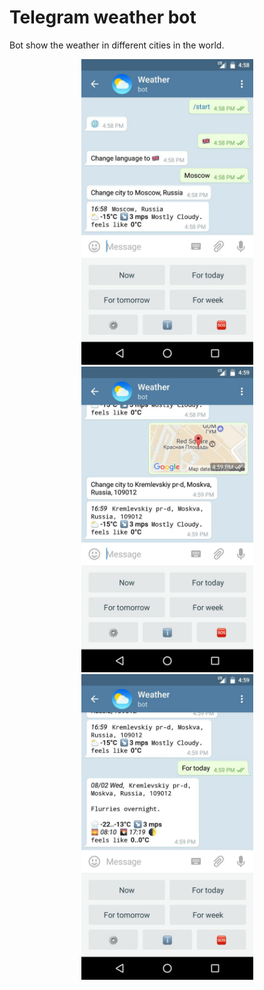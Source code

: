 # Telegram weather bot
Bot show the weather in different cities in the world.
<p align="center">
    <img src="docs/static/img/screen1.png" width=275>
    <img src="docs/static/img/screen2.png" width=275>
    <img src="docs/static/img/screen3.png" width=275>
</p>